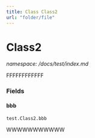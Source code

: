 ```yaml
---
title: Class Class2
url: "folder/file"
---
```


# Class2

_namespace: /docs/test/index.md_

FFFFFFFFFFFF



### Fields

#### bbb
```vbnet
test.Class2.bbb
```
WWWWWWWWWWW








